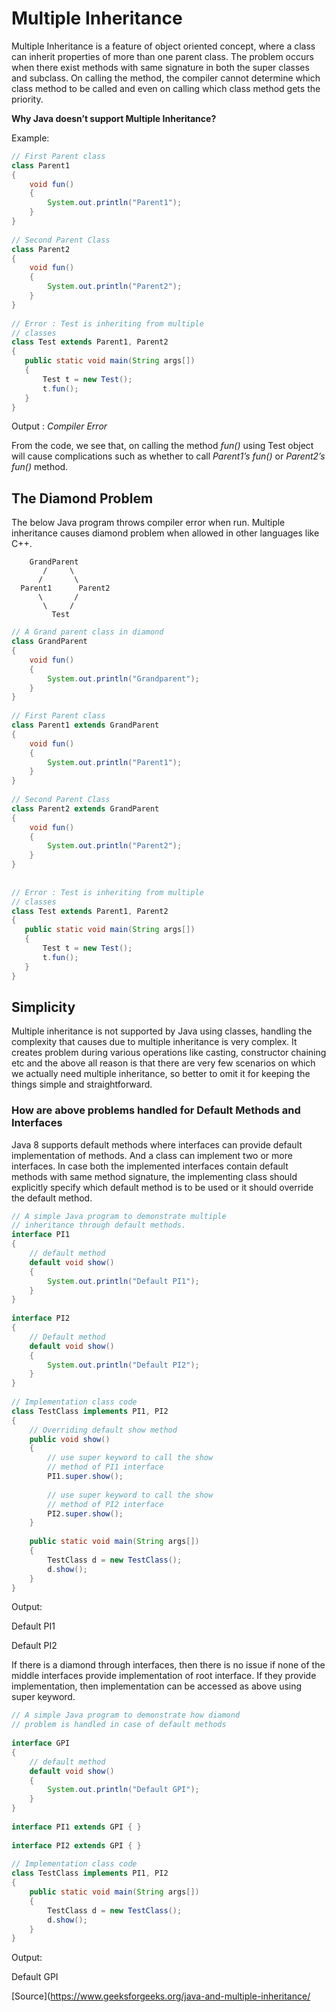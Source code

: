 # Multiple Inheritance

Multiple Inheritance is a feature of object oriented concept, where a class can inherit properties of more than one parent class. The problem occurs when there exist methods with same signature in both the super classes and subclass. On calling the method, the compiler cannot determine which class method to be called and even on calling which class method gets the priority.

**Why Java doesn’t support Multiple Inheritance?**

Example:

```java
// First Parent class
class Parent1
{
    void fun()
    {
        System.out.println("Parent1");
    }
}
  
// Second Parent Class
class Parent2
{
    void fun()
    {
        System.out.println("Parent2");
    }
}
  
// Error : Test is inheriting from multiple
// classes
class Test extends Parent1, Parent2
{
   public static void main(String args[])
   {
       Test t = new Test();
       t.fun();
   }
}
```

Output : *Compiler Error*

From the code, we see that, on calling the method *fun()* using Test object will cause complications such as whether to call *Parent1’s fun()* or *Parent2’s fun()* method.

## The Diamond Problem

The below Java program throws compiler error when run. Multiple inheritance causes diamond problem when allowed in other languages like C++.

        GrandParent
           /     \
          /       \
      Parent1      Parent2
          \       /
           \     /
             Test

```java
// A Grand parent class in diamond
class GrandParent
{
    void fun()
    {
        System.out.println("Grandparent");
    }
}
  
// First Parent class
class Parent1 extends GrandParent
{
    void fun()
    {
        System.out.println("Parent1");
    }
}
  
// Second Parent Class
class Parent2 extends GrandParent
{
    void fun()
    {
        System.out.println("Parent2");
    }
}
  
  
// Error : Test is inheriting from multiple
// classes
class Test extends Parent1, Parent2
{
   public static void main(String args[])
   {
       Test t = new Test();
       t.fun();
   }
}
```

## Simplicity

Multiple inheritance is not supported by Java using classes, handling the complexity that causes due to multiple inheritance is very complex. It creates problem during various operations like casting, constructor chaining etc and the above all reason is that there are very few scenarios on which we actually need multiple inheritance, so better to omit it for keeping the things simple and straightforward.

### How are above problems handled for Default Methods and Interfaces

Java 8 supports default methods where interfaces can provide default implementation of methods. And a class can implement two or more interfaces. In case both the implemented interfaces contain default methods with same method signature, the implementing class should explicitly specify which default method is to be used or it should override the default method.

```java
// A simple Java program to demonstrate multiple
// inheritance through default methods.
interface PI1
{
    // default method
    default void show()
    {
        System.out.println("Default PI1");
    }
}
  
interface PI2
{
    // Default method
    default void show()
    {
        System.out.println("Default PI2");
    }
}
  
// Implementation class code
class TestClass implements PI1, PI2
{
    // Overriding default show method
    public void show()
    {
        // use super keyword to call the show
        // method of PI1 interface
        PI1.super.show();
  
        // use super keyword to call the show
        // method of PI2 interface
        PI2.super.show();
    }
  
    public static void main(String args[])
    {
        TestClass d = new TestClass();
        d.show();
    }
}
```

Output:

Default PI1

Default PI2

If there is a diamond through interfaces, then there is no issue if none of the middle interfaces provide implementation of root interface. If they provide implementation, then implementation can be accessed as above using super keyword.

```java
// A simple Java program to demonstrate how diamond
// problem is handled in case of default methods
  
interface GPI
{
    // default method
    default void show()
    {
        System.out.println("Default GPI");
    }
}
  
interface PI1 extends GPI { }
  
interface PI2 extends GPI { }
  
// Implementation class code
class TestClass implements PI1, PI2
{
    public static void main(String args[])
    {
        TestClass d = new TestClass();
        d.show();
    }
}
```

Output:

Default GPI

[Source](https://www.geeksforgeeks.org/java-and-multiple-inheritance/